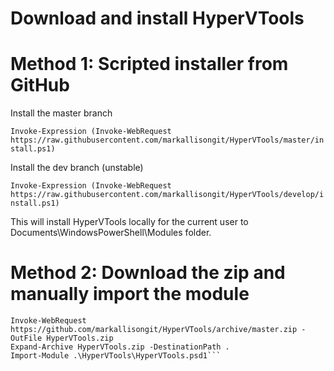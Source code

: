 # Download and install HyperVTools
# Method 1: Scripted installer from GitHub
Install the master branch

```Invoke-Expression (Invoke-WebRequest https://raw.githubusercontent.com/markallisongit/HyperVTools/master/install.ps1)```

Install the dev branch (unstable)

```Invoke-Expression (Invoke-WebRequest https://raw.githubusercontent.com/markallisongit/HyperVTools/develop/install.ps1)```

This will install HyperVTools locally for the current user to Documents\WindowsPowerShell\Modules folder. 

# Method 2: Download the zip and manually import the module
```
Invoke-WebRequest https://github.com/markallisongit/HyperVTools/archive/master.zip -OutFile HyperVTools.zip
Expand-Archive HyperVTools.zip -DestinationPath .
Import-Module .\HyperVTools\HyperVTools.psd1```

